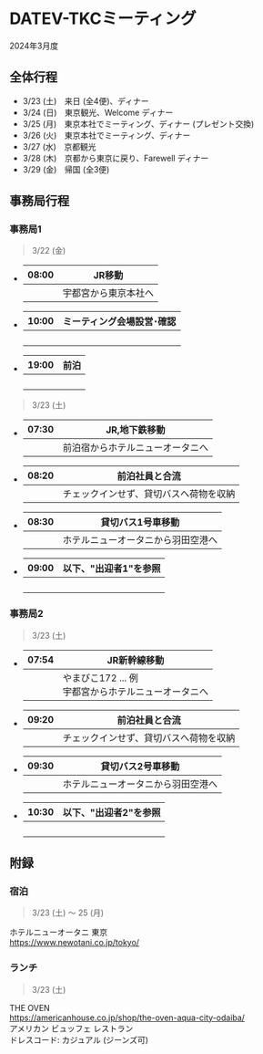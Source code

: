 # DATEV-TKCミーティング  

2024年3月度

## 全体行程

- 3/23 (土)　来日 (全4便)、ディナー
- 3/24 (日)　東京観光、Welcome ディナー
- 3/25 (月)　東京本社でミーティング、ディナー (プレゼント交換)
- 3/26 (火)　東京本社でミーティング、ディナー
- 3/27 (水)　京都観光
- 3/28 (木)　京都から東京に戻り、Farewell ディナー
- 3/29 (金)　帰国 (全3便)

## 事務局行程

### 事務局1

> 3/22 (金)

- |08:00|JR移動|
  |--:|--|
  ||宇都宮から東京本社へ|

- |10:00|ミーティング会場設営･確認|
  |--:|--|
  ||<br>|

- |19:00|前泊|
  |--:|--|
  ||<br>|

> 3/23 (土)

- |07:30|JR,地下鉄移動|
  |--:|--|
  ||前泊宿からホテルニューオータニへ|

- |08:20|前泊社員と合流|
  |--:|--|
  ||チェックインせず、貸切バスへ荷物を収納|

- |08:30|貸切バス1号車移動|
  |--:|--|
  ||ホテルニューオータニから羽田空港へ|

- |09:00|以下、"出迎者1"を参照|
  |--:|--|
  ||<br>|

### 事務局2

> 3/23 (土)

- |07:54|JR新幹線移動|
  |--:|--|
  ||やまびこ172 ... 例<br>宇都宮からホテルニューオータニへ|

- |09:20|前泊社員と合流|
  |--:|--|
  ||チェックインせず、貸切バスへ荷物を収納|

- |09:30|貸切バス2号車移動|
  |--:|--|
  ||ホテルニューオータニから羽田空港へ|

- |10:30|以下、"出迎者2"を参照|
  |--:|--|
  ||<br>|

## 附録

### 宿泊

> 3/23 (土) ～ 25 (月)

ホテルニューオータニ 東京  
https://www.newotani.co.jp/tokyo/

### ランチ

> 3/23 (土)

THE OVEN  
https://americanhouse.co.jp/shop/the-oven-aqua-city-odaiba/  
アメリカン ビュッフェ レストラン  
ドレスコード: カジュアル (ジーンズ可)
